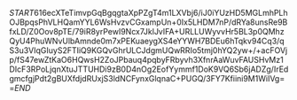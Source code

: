 $START$616ecXTeTimvpGqBgqgtaXpPZgT4m1LXVbj6/iJ0iYUzHD5MGLmhPLhOJBpqsPhVLHQamYYL6WsHvzvCGxampUn+0Ix5LHDM7nP/dRYa8unsRe9BfxLD/Z0Oov8pTE/79iR8yrPewI9Ncx7JklJvIFA+URLLUWyvvHr5BL3p0QMhzQyU4PhuWNvUlbAmnde0m7xPEKuaeygXS4eYYWH7BDEu6hTqkv94Cq3/qS3u3VIqGIuyS2FTIiQ9KGQvGhrULCJdgmUQwRRIo5tmj0hYQ2yw+/+acFOVjp/fS47ewZtKaO6HQwsH2ZoJPbauq4pqbyFRbyvh3XfnrAaWuvFAUSHvMz1DIcF3RPoLjqnXtuJTTUHDi9zB0D4nOg2EofYymmf1DoK9VQ6Sb6jADZg/IrEdgmcfgjPdt2gBUXfdjdRUxjS3ldNCFynxGlqnaC+PUGQ/3FY7Kfiini9M1WiIVg==$END$